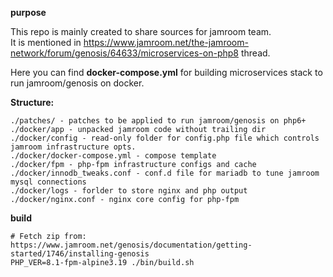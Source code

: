 **purpose**

This repo is mainly created to share sources for jamroom team.  
It is mentioned in https://www.jamroom.net/the-jamroom-network/forum/genosis/64633/microservices-on-php8 thread.  

Here you can find **docker-compose.yml** for building microservices stack to run jamroom/genosis on docker.

**Structure:**

    ./patches/ - patches to be applied to run jamroom/genosis on php6+
    ./docker/app - unpacked jamroom code without trailing dir
    ./docker/config - read-only folder for config.php file which controls jamroom infrastructure opts.
    ./docker/docker-compose.yml - compose template
    ./docker/fpm - php-fpm infrastructure configs and cache
    ./docker/innodb_tweaks.conf - conf.d file for mariadb to tune jamroom mysql connections
    ./docker/logs - forlder to store nginx and php output
    ./docker/nginx.conf - nginx core config for php-fpm

**build**

    # Fetch zip from: https://www.jamroom.net/genosis/documentation/getting-started/1746/installing-genosis
    PHP_VER=8.1-fpm-alpine3.19 ./bin/build.sh 
